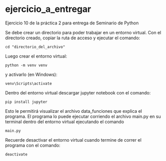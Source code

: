 # ejercicio_a_entregar
Ejercicio 10 de la práctica 2 para entrega de Seminario de Python

Se debe crear un directorio para poder trabajar en un entorno virtual.
Con el directorio creado, copiar la ruta de acceso y ejecutar el comando:

    cd "directorio_del_archivo"

Luego crear el entorno virtual:

    python -m venv venv

y activarlo (en Windows):

    venv\Scripts\activate

Dentro del entorno virtual descargar jupyter notebook con el comando:

    pip install jupyter

Esto le permitirá visualizar el archivo data_funciones que explica el programa.
El programa lo puede ejecutar corriendo el archivo main.py en su terminal dentro del entorno virtual ejecutando el comando

    main.py


Recuerde desactivar el entorno virtual cuando termine de correr el programa con el comando: 

    deactivate